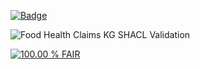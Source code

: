 [![Badge](https://img.shields.io/badge/View%20Food%20Health%20Claims%20KG%20Metadata-blue?style=for-the-badge)](https://maastrichtu-ids.github.io/food-claims-kg/)

![Food Health Claims KG SHACL Validation](https://img.shields.io/endpoint?url=https://raw.githubusercontent.com/<YOUR-USERNAME>/food-claims-kg/gh-pages/status-badge.json&label=Food%20Health%20Claims%20KG%20SHACL%20Validation)

[![100.00 % FAIR](https://img.shields.io/badge/FAIR_assessment-100.00_%25-green)](https://fair-checker.france-bioinformatique.fr/?t=1&resource=https://maastrichtu-ids.github.io/food-claims-kg/)
